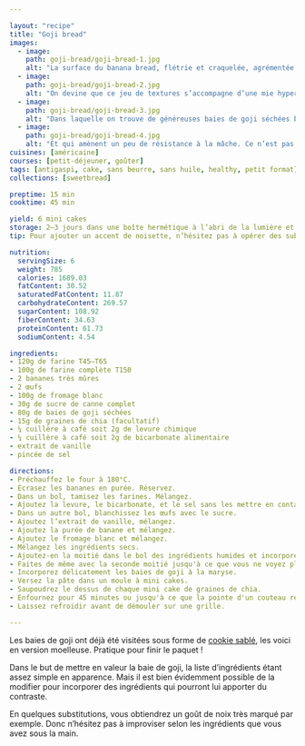 ```yaml
---

layout: "recipe"
title: "Goji bread"
images:
  - image:
    path: goji-bread/goji-bread-1.jpg
    alt: "La surface du banana bread, flétrie et craquelée, agrémentée de graines de chia pour le croquant."
  - image:
    path: goji-bread/goji-bread-2.jpg
    alt: "On devine que ce jeu de textures s’accompagne d’une mie hyper moelleuse."
  - image:
    path: goji-bread/goji-bread-3.jpg
    alt: "Dans laquelle on trouve de généreuses baies de goji séchées bien rouges."
  - image:
    path: goji-bread/goji-bread-4.jpg
    alt: "Et qui amènent un peu de résistance à la mâche. Ce n’est pas un cake qui fond dans la bouche."
cuisines: [américaine]
courses: [petit-déjeuner, goûter]
tags: [antigaspi, cake, sans beurre, sans huile, healthy, petit format]
collections: [sweetbread]

preptime: 15 min
cooktime: 45 min

yield: 6 mini cakes
storage: 2–3 jours dans une boîte hermétique à l’abri de la lumière et de la chaleur. 5 jours au frigo. 2 mois au congélateur.
tip: Pour ajouter un accent de noisette, n’hésitez pas à opérer des substitutions. Soit en utilisant de la la farine de sarrasin à la place de la farine complète, soit en remplaçant une partie du fromage blanc par du tahini/purée de sésame, soit les graines de chia par des graines de sésame… soit les 3 si vous aimez vraiment beaucoup ça.

nutrition:
  servingSize: 6
  weight: 785
  calories: 1689.03
  fatContent: 30.52
  saturatedFatContent: 11.87
  carbohydrateContent: 269.57
  sugarContent: 108.92
  fiberContent: 34.63
  proteinContent: 61.73
  sodiumContent: 4.54

ingredients:
- 120g de farine T45–T65
- 100g de farine complète T150
- 2 bananes très mûres
- 2 œufs
- 100g de fromage blanc
- 30g de sucre de canne complet
- 80g de baies de goji séchées
- 15g de graines de chia (facultatif)
- ¼ cuillère à café soit 2g de levure chimique
- ¼ cuillère à café soit 2g de bicarbonate alimentaire
- extrait de vanille
- pincée de sel

directions:
- Préchauffez le four à 180°C.
- Écrasez les bananes en purée. Réservez.
- Dans un bol, tamisez les farines. Mélangez. 
- Ajoutez la levure, le bicarbonate, et le sel sans les mettre en contact.
- Dans un autre bol, blanchissez les œufs avec le sucre. 
- Ajoutez l’extrait de vanille, mélangez. 
- Ajoutez la purée de banane et mélangez. 
- Ajoutez le fromage blanc et mélangez. 
- Mélangez les ingrédients secs. 
- Ajoutez-en la moitié dans le bol des ingrédients humides et incorporez délicatement à la maryse. 
- Faites de même avec la seconde moitié jusqu'à ce que vous ne voyez plus de grumeaux.
- Incorporez délicatement les baies de goji à la maryse.
- Versez la pâte dans un moule à mini cakes.
- Saupoudrez le dessus de chaque mini cake de graines de chia.
- Enfournez pour 45 minutes ou jusqu'à ce que la pointe d'un couteau ressorte sèche. 
- Laissez refroidir avant de démouler sur une grille. 

---
```


Les baies de goji ont déjà été visitées sous forme de [cookie sablé](goji-cookie.html), les voici en version moelleuse. Pratique pour finir le paquet&nbsp;!

Dans le but de mettre en valeur la baie de goji, la liste d’ingrédients étant assez simple en apparence. Mais il est bien évidemment possible de la modifier pour incorporer des ingrédients qui pourront lui apporter du contraste.

En quelques substitutions, vous obtiendrez un goût de noix très marqué par exemple. Donc n’hésitez pas à improviser selon les ingrédients que vous avez sous la main.